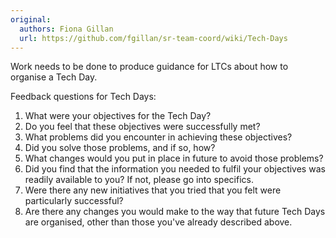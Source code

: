 ```yaml
---
original:
  authors: Fiona Gillan
  url: https://github.com/fgillan/sr-team-coord/wiki/Tech-Days
---
```

Work needs to be done to produce guidance for LTCs about how to organise a Tech Day.

Feedback questions for Tech Days:

  1. What were your objectives for the Tech Day?
  2. Do you feel that these objectives were successfully met?
  3. What problems did you encounter in achieving these objectives?
  4. Did you solve those problems, and if so, how?
  5. What changes would you put in place in future to avoid those problems?
  6. Did you find that the information you needed to fulfil your objectives was
      readily available to you? If not, please go into specifics.
  7. Were there any new initiatives that you tried that you felt were
     particularly successful?
  8. Are there any changes you would make to the way that future Tech Days
      are organised, other than those you've already described above.
